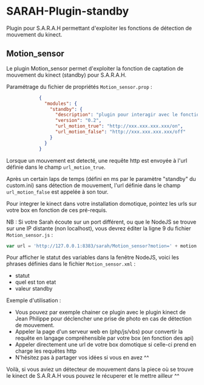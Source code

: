 SARAH-Plugin-standby
====================

Plugin pour S.A.R.A.H permettant d'exploiter les fonctions de détection de mouvement du kinect.


## Motion_sensor

Le plugin Motion_sensor permet d'exploiter la fonction de captation de mouvement du kinect (standby) pour S.A.R.A.H.

Paramétrage du fichier de propriétés `Motion_sensor.prop` :
```json
			{
			  "modules": { 
				"standby": {
				  "description": "plugin pour interagir avec le fonctionalités de detection de mouvement de sarah , ou comment recuperer un ms13 gratos ^^",
				  "version": "0.2",
				  "url_motion_true": "http://xxx.xxx.xxx.xxx/on",
				  "url_motion_false": "http://xxx.xxx.xxx.xxx/off"
				}
			  }
			} 
```

Lorsque un mouvement est detecté, une requête http est envoyée à l'url définie dans le champ `url_motion_true`.

Après un certain laps de temps (défini en ms par le paramètre "standby" du custom.ini) sans détection de mouvement, l'url définie dans le champ `url_motion_false` est appelée à son tour.

Pour integrer le kinect dans votre installation domotique, pointez les urls sur votre box en fonction de ces pré-requis.

NB :
Si votre Sarah écoute sur un port différent, ou que le NodeJS se trouve sur une IP distante (non localhost), vous devrez éditer la ligne 9 du fichier `Motion_sensor.js` :
```javascript
var url = 'http://127.0.0.1:8383/sarah/Motion_sensor?motion=' + motion
```

Pour afficher le statut des variables dans la fenêtre NodeJS, voici les phrases définies dans le fichier `Motion_sensor.xml` :
  - statut
  - quel est ton etat
  - valeur standby

Exemple d'utilisation :
  - Vous pouvez par exemple chainer ce plugin avec le plugin kinect de Jean Philippe pour déclencher une prise de photo en cas de détection de mouvement.
  - Appeler la page d'un serveur web en (php/js/vbs) pour convertir la requête en langage compréhensible par votre box (en fonction des api)
  - Appeler directement une url de votre box domotique si celle-ci prend en charge les requêtes http
  - N'hésitez pas à partager vos idées si vous en avez ^^

Voilà, si vous aviez un détecteur de mouvement dans la piece où se trouve le kinect de S.A.R.A.H vous pouvez le récuperer et le mettre ailleur ^^
